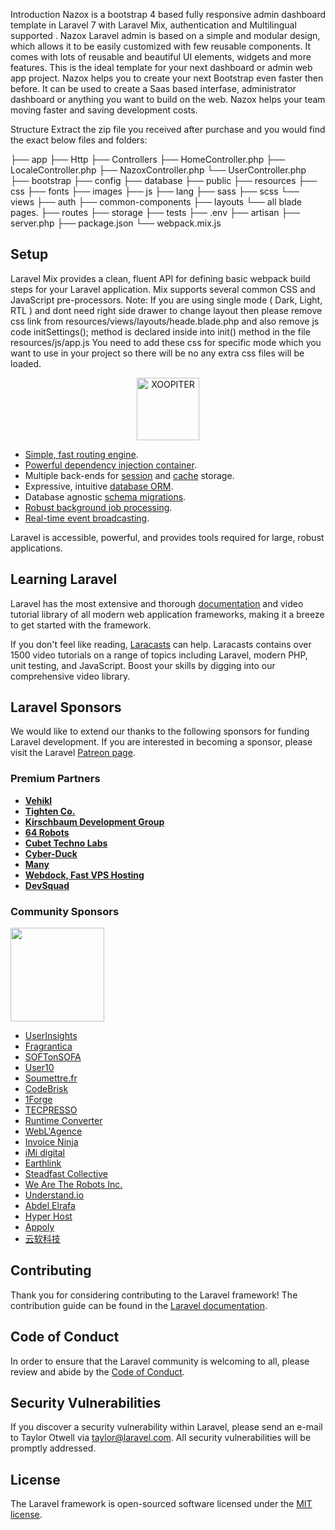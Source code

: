 Introduction
Nazox is a bootstrap 4 based fully responsive admin dashboard template in Laravel 7 with Laravel Mix, authentication and Multilingual supported . Nazox Laravel admin is based on a simple and modular design, which allows it to be easily customized with few reusable components. It comes with lots of reusable and beautiful UI elements, widgets and more features. This is the ideal template for your next dashboard or admin web app project. Nazox helps you to create your next Bootstrap even faster then before. It can be used to create a Saas based interfase, administrator dashboard or anything you want to build on the web. Nazox helps your team moving faster and saving development costs.

Structure
Extract the zip file you received after purchase and you would find the exact below files and folders:

├── app 
    ├── Http
        ├── Controllers
            ├── HomeController.php
            ├── LocaleController.php
            ├── NazoxController.php
            └── UserController.php
├── bootstrap
├── config
├── database
├── public
├── resources
    ├── css
    ├── fonts
    ├── images
    ├── js
    ├── lang
    ├── sass
    ├── scss
    └── views
        ├── auth
        ├── common-components
        ├── layouts
        └── all blade pages.
├── routes
├── storage
├── tests
├── .env
├── artisan
├── server.php
├── package.json
└── webpack.mix.js


## Setup


Laravel Mix provides a clean, fluent API for defining basic webpack build steps for your Laravel application. Mix supports several common CSS and JavaScript pre-processors.
Note: If you are using single mode ( Dark, Light, RTL ) and dont need right side drawer to change layout then please remove css link from resources/views/layouts/heade.blade.php and also remove js code initSettings(); method is declared inside into init() method in the file resources/js/app.js
You need to add these css for specific mode which you want to use in your project so there will be no any extra css files will be loaded.

<p align="center">
    <a href="https://xoopiter.ir">
        <img src="https://xoopiter.ir/wp-content/uploads/2021/09/black-hole-planets-galaxy-science-fiction-wallpaper-beauty-deep-space-billions-galaxy-universe-cosmic-art-background-vertical-image-smartphone-background.jpg" height="100px" style="max-width:100%;" ALT="XOOPITER">
    </a>
 </p>



- [Simple, fast routing engine](https://laravel.com/docs/routing).
- [Powerful dependency injection container](https://laravel.com/docs/container).
- Multiple back-ends for [session](https://laravel.com/docs/session) and [cache](https://laravel.com/docs/cache) storage.
- Expressive, intuitive [database ORM](https://laravel.com/docs/eloquent).
- Database agnostic [schema migrations](https://laravel.com/docs/migrations).
- [Robust background job processing](https://laravel.com/docs/queues).
- [Real-time event broadcasting](https://laravel.com/docs/broadcasting).

Laravel is accessible, powerful, and provides tools required for large, robust applications.

## Learning Laravel

Laravel has the most extensive and thorough [documentation](https://laravel.com/docs) and video tutorial library of all modern web application frameworks, making it a breeze to get started with the framework.

If you don't feel like reading, [Laracasts](https://laracasts.com) can help. Laracasts contains over 1500 video tutorials on a range of topics including Laravel, modern PHP, unit testing, and JavaScript. Boost your skills by digging into our comprehensive video library.

## Laravel Sponsors

We would like to extend our thanks to the following sponsors for funding Laravel development. If you are interested in becoming a sponsor, please visit the Laravel [Patreon page](https://patreon.com/taylorotwell).

### Premium Partners

- **[Vehikl](https://vehikl.com/)**
- **[Tighten Co.](https://tighten.co)**
- **[Kirschbaum Development Group](https://kirschbaumdevelopment.com)**
- **[64 Robots](https://64robots.com)**
- **[Cubet Techno Labs](https://cubettech.com)**
- **[Cyber-Duck](https://cyber-duck.co.uk)**
- **[Many](https://www.many.co.uk)**
- **[Webdock, Fast VPS Hosting](https://www.webdock.io/en)**
- **[DevSquad](https://devsquad.com)**

### Community Sponsors

<a href="https://op.gg"><img src="http://opgg-static.akamaized.net/icon/t.rectangle.png" width="150"></a>

- [UserInsights](https://userinsights.com)
- [Fragrantica](https://www.fragrantica.com)
- [SOFTonSOFA](https://softonsofa.com/)
- [User10](https://user10.com)
- [Soumettre.fr](https://soumettre.fr/)
- [CodeBrisk](https://codebrisk.com)
- [1Forge](https://1forge.com)
- [TECPRESSO](https://tecpresso.co.jp/)
- [Runtime Converter](http://runtimeconverter.com/)
- [WebL'Agence](https://weblagence.com/)
- [Invoice Ninja](https://www.invoiceninja.com)
- [iMi digital](https://www.imi-digital.de/)
- [Earthlink](https://www.earthlink.ro/)
- [Steadfast Collective](https://steadfastcollective.com/)
- [We Are The Robots Inc.](https://watr.mx/)
- [Understand.io](https://www.understand.io/)
- [Abdel Elrafa](https://abdelelrafa.com)
- [Hyper Host](https://hyper.host)
- [Appoly](https://www.appoly.co.uk)
- [云软科技](http://www.yunruan.ltd/)

## Contributing

Thank you for considering contributing to the Laravel framework! The contribution guide can be found in the [Laravel documentation](https://laravel.com/docs/contributions).

## Code of Conduct

In order to ensure that the Laravel community is welcoming to all, please review and abide by the [Code of Conduct](https://laravel.com/docs/contributions#code-of-conduct).

## Security Vulnerabilities

If you discover a security vulnerability within Laravel, please send an e-mail to Taylor Otwell via [taylor@laravel.com](mailto:taylor@laravel.com). All security vulnerabilities will be promptly addressed.

## License

The Laravel framework is open-sourced software licensed under the [MIT license](https://opensource.org/licenses/MIT).

